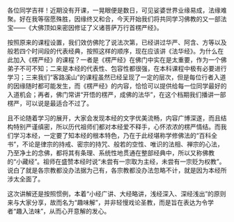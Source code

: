 ​	各位同学吉祥！近期没有开课，一晃眼便是数日，可见娑婆世界业缘易成，法缘难聚。好在我等宿愿殊胜，因缘终又和合，今天开始我们将共同学习佛教的又一部法宝——《大佛顶如来密因修证了义诸菩萨万行首楞严经》。

​	按照原来的课程设置，我们效仿佛陀了说法次第，已经讲过华严、阿含、方等以及般若四个时间段的代表经典，按照这样的顺序，现在应该讲《法华经》。为什么在此加入《楞严经》的课程？一者是《楞严经》在佛门中实在是太重要，作为一个佛弟子不可不知；二来是本经的代表性、包容性都很强，在本科课程中极有必要进行学习；三来我们“客路溪山”的课程虽然已经呈现了一定的层次，但是每位行者入道的因缘随时都可能发生，而《楞严经》的内容，恰恰可以提供给每一位同学最好的入道机会；再者，佛门常讲“开悟的楞严，成佛的法华”，在这个档期我们播讲一部楞严，可以说是最适合不过了。

​	且不论随着学习的展开，大家会发现本经的文字优美流畅，内容广博深遂，而且结构特别严谨缜密，所以历代祖师们都对本经爱不释手，心怀浓浓的楞严情结。而我们学习本经，一定要了知本经的根本特色，乃在于此经堪称学修佛法的“百科全书”，不论是律宗的持戒、密宗的持咒、般若的空性、唯识的法相、禅宗的心法，乃至净土的念佛，都将其有条理、系统性地贯通在整部经典中，所以又称佛教的“小藏经”。祖师在盛赞本经时说“未尝有一宗取为主经，未尝有一宗贬为权教”。说白了就是各宗教都没办法据为己有，各宗教都没办法忽略不计，就是因为本经所涉太全面了。

​	这次讲解还是按照惯例，本着“小经广讲、大经略讲，浅经深入、深经浅出”的原则来与大家分享，故而名为“趣味解”，并非轻慢戏论圣教，而是旨在表达为令学者“趣入法味”，从而心开意解的发心。